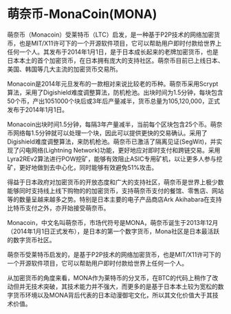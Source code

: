 # 萌奈币-MonaCoin(MONA)

萌奈币（Monacoin）受莱特币（LTC）启发，是一种基于P2P技术的网络加密货币，也是MIT/X11许可下的一个开源软件项目，它可以帮助用户即时付款给世界上任何一个人。其发布于2014年1月1日，是于日本成长起来的老牌加密货币，也是日本本土的首个加密货币，在日本拥有庞大的支持社区。萌奈币目前已上线日本、美国、韩国等几大主流的加密货币交易所。

Monacoin是2014年元旦发布的一款相对来说比较老的币种。萌奈币采用Scrypt算法，采用了Digishield难度调整算法，防机枪池。出块时间为1.5分钟，每块包含50个币，产出1051000个块后或3年后产量减半，货币总量为105,120,000，正式发布于2014年1月1日。

Monacoin出块时间1.5分钟，每隔3年产量减半，当前每个区块包含25个币。萌奈币网络每1.5分钟就可以处理一个块，因此可以提供更快的交易确认。采用了Digishield难度调整算法，来防机枪池。萌奈币已激活了隔离见证(SegWit)，并实现了闪电网络(Lightning Network)功能，更好地应对即时支付和跨链交易。采用Lyra2REv2算法进行POW挖矿，能够有效阻止ASIC专用矿机，以让更多人参与挖矿，更好地做到去中心化，同时能够有效避免51%攻击。

得益于日本政府对加密货币的开放态度和广大的支持社区，萌奈币是世界上极少数能够同时支持线上线下购物的的加密货币，支持萌奈币支付的餐馆、零售店、网站等的数量呈越来越多之势。特别是日本主要的电子产品商店Ark Akihabara在支持比特币支付之外，亦开始接受萌奈币。

Monacoin，中文名叫萌奈币，市场代符号是MONA，萌奈币诞生于2013年12月（2014年1月1日正式发布），是日本的第一个数字货币，Mona社区是日本最活跃的数字货币社区。

萌奈币受莱特币启发的，是基于P2P技术的网络加密货币，也是MIT/X11许可下的一个开源软件项目，它可以帮助用户即时付款给世界上任何一个人。

从加密货币的角度来看，MONA作为莱特币的分叉币，在BTC的代码上稍作了改动但并无技术突破，其技术能力并不强大，而更多的是基于日本本土较为宽松的数字货币环境以及MONA背后代表的日本动漫御宅文化，所以其文化价值大于其技术价值。
